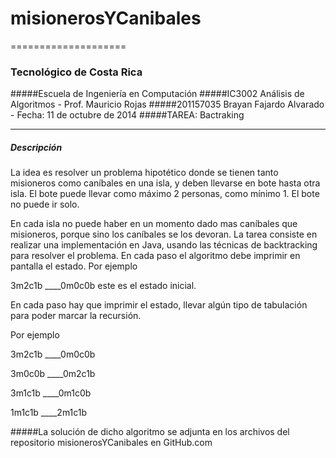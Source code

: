 misionerosYCanibales
====================
====================
### Tecnológico de Costa Rica
#####Escuela de Ingeniería en Computación
#####IC3002 Análisis de Algoritmos - Prof. Mauricio Rojas
#####201157035 Brayan Fajardo Alvarado - Fecha: 11 de octubre de 2014
#####TAREA: Bactraking
_____



##### Descripción
La idea es resolver un problema hipotético donde se tienen tanto misioneros como caníbales en una isla, y deben llevarse en bote hasta otra isla.
El bote puede llevar como máximo 2 personas, como mínimo 1. El bote no puede ir solo.

En cada isla no puede haber en un momento dado mas caníbales que misioneros,
porque sino los caníbales se los devoran.
La tarea consiste en realizar una implementación en Java, usando las técnicas de backtracking para resolver el problema.
En cada paso el algoritmo debe imprimir en pantalla el estado. Por ejemplo

3m2c1b ____0m0c0b este es el estado inicial.

En cada paso hay que imprimir el estado, llevar algún tipo de tabulación para poder marcar la recursión.

Por ejemplo

3m2c1b ____0m0c0b

3m0c0b ____0m2c1b


3m1c1b ____0m1c0b

1m1c1b ____2m1c1b

#####La solución de dicho algoritmo se adjunta en los archivos del repositorio misionerosYCanibales en GitHub.com
